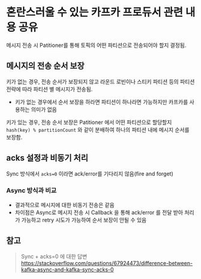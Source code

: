 # 혼란스러울 수 있는 카프카 프로듀서 관련 내용 공유

메시지 전송 시 Patitioner를 통해 토픽의 어떤 파티션으로 전송되어야 할지 결정됨.

## 메시지의 전송 순서 보장
키가 없는 경우, 전송 순서가 보장되지 않고 라운드 로빈이나 스티키 파티션 등의 파티션 전략에 따라 파티션 별 메시지가 전송됨.
- 키가 없는 경우에서 순서 보장을 하라면 파티션이 하나라면 가능하지만 카프카를 사용하는 의미가 없음

키가 있는 경우, 전송 순서 보장은 Patitioner 에서 어떤 파티션으로 할당할지 `hash(key) % partitionCount` 와 같이 분배하여 하나의 파티션 내에 메시지 순서를 보장함.

## acks 설정과 비동기 처리
Sync 방식에서 `acks=0` 이라면 ack/error를 기다리지 않음(fire and forget)

### Async 방식과 비교
- 결과적으로 메시지에 대한 비동기 전송은 같음
- 차이점은 Async로 메시지 전송 시 Callback 을 통해 ack/error 를 전달 받아 처리가 가능하고 retry 시도가 가능하여 순서 보장이 안될 수 있음

## 참고
> Sync + acks=0 에 대한 답변  
> https://stackoverflow.com/questions/67924473/difference-between-kafka-async-and-kafka-sync-acks-0
